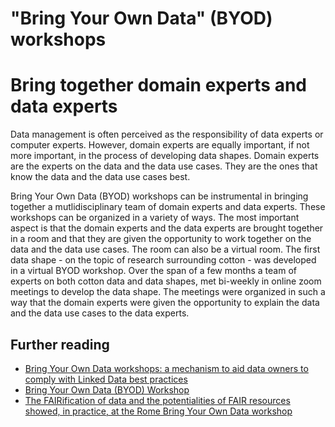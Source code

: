 "Bring Your Own Data" (BYOD) workshops
======================================
# Bring together domain experts and data experts
Data management is often perceived as the responsibility of data experts or computer experts.
However, domain experts are equally important, if not more important, in the process of developing data shapes. 
Domain experts are the experts on the data and the data use cases. They are the ones that know the data and the data use cases best.

Bring Your Own Data (BYOD) workshops can be instrumental in bringing together a mutlidisciplinary team of domain experts and data experts.
These workshops can be organized in a variety of ways. The most important aspect is that the domain experts and the data experts are brought together in a room and that they are given the opportunity to work together on the data and the data use cases.
The room can also be a virtual room. The first data shape - on the topic of research surrounding cotton - was developed in a virtual BYOD workshop.
Over the span of a few months a team of experts on both cotton data and data shapes, met bi-weekly in online zoom meetings to develop the data shape.
The meetings were organized in such a way that the domain experts were given the opportunity to explain the data and the data use cases to the data experts.

## Further reading
* [Bring Your Own Data workshops: a mechanism to aid data
owners to comply with Linked Data best practices](https://ceur-ws.org/Vol-1320/paper_36.pdf)
* [Bring Your Own Data (BYOD) Workshop](https://www.dtls.nl/fair-data/byod/)
* [The FAIRification of data and the potentialities
of FAIR resources showed, in practice, at the
Rome Bring Your Own Data workshop](https://www.swat4ls.org/wp-content/uploads/2017/11/SWAT4LS-2017_paper_27.pdf)